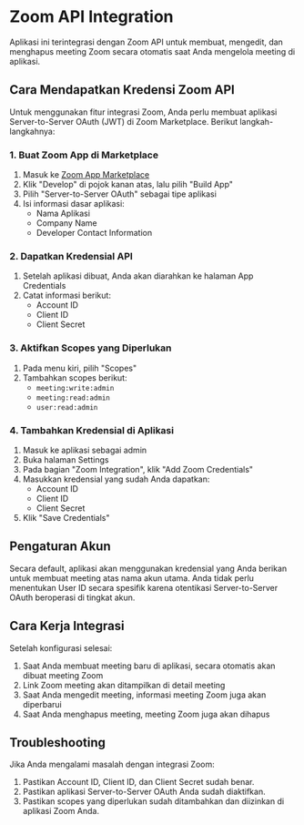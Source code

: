 # Zoom API Integration

Aplikasi ini terintegrasi dengan Zoom API untuk membuat, mengedit, dan menghapus meeting Zoom secara otomatis saat Anda mengelola meeting di aplikasi.

## Cara Mendapatkan Kredensi Zoom API

Untuk menggunakan fitur integrasi Zoom, Anda perlu membuat aplikasi Server-to-Server OAuth (JWT) di Zoom Marketplace. Berikut langkah-langkahnya:

### 1. Buat Zoom App di Marketplace

1. Masuk ke [Zoom App Marketplace](https://marketplace.zoom.us/)
2. Klik "Develop" di pojok kanan atas, lalu pilih "Build App"
3. Pilih "Server-to-Server OAuth" sebagai tipe aplikasi
4. Isi informasi dasar aplikasi:
   - Nama Aplikasi
   - Company Name
   - Developer Contact Information

### 2. Dapatkan Kredensial API

1. Setelah aplikasi dibuat, Anda akan diarahkan ke halaman App Credentials
2. Catat informasi berikut:
   - Account ID
   - Client ID
   - Client Secret

### 3. Aktifkan Scopes yang Diperlukan

1. Pada menu kiri, pilih "Scopes"
2. Tambahkan scopes berikut:
   - `meeting:write:admin`
   - `meeting:read:admin`
   - `user:read:admin`

### 4. Tambahkan Kredensial di Aplikasi

1. Masuk ke aplikasi sebagai admin
2. Buka halaman Settings
3. Pada bagian "Zoom Integration", klik "Add Zoom Credentials"
4. Masukkan kredensial yang sudah Anda dapatkan:
   - Account ID
   - Client ID
   - Client Secret
5. Klik "Save Credentials"

## Pengaturan Akun

Secara default, aplikasi akan menggunakan kredensial yang Anda berikan untuk membuat meeting atas nama akun utama. Anda tidak perlu menentukan User ID secara spesifik karena otentikasi Server-to-Server OAuth beroperasi di tingkat akun.



## Cara Kerja Integrasi

Setelah konfigurasi selesai:

1. Saat Anda membuat meeting baru di aplikasi, secara otomatis akan dibuat meeting Zoom
2. Link Zoom meeting akan ditampilkan di detail meeting
3. Saat Anda mengedit meeting, informasi meeting Zoom juga akan diperbarui
4. Saat Anda menghapus meeting, meeting Zoom juga akan dihapus

## Troubleshooting

Jika Anda mengalami masalah dengan integrasi Zoom:

1. Pastikan Account ID, Client ID, dan Client Secret sudah benar.
2. Pastikan aplikasi Server-to-Server OAuth Anda sudah diaktifkan.
3. Pastikan scopes yang diperlukan sudah ditambahkan dan diizinkan di aplikasi Zoom Anda.